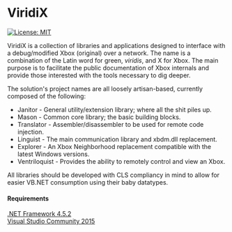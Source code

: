 # ViridiX

[![License: MIT](https://img.shields.io/badge/License-MIT-yellow.svg)](https://opensource.org/licenses/MIT)

ViridiX is a collection of libraries and applications designed to interface with a debug/modified Xbox (original) over a network. The name is a combination of the Latin word for green, *viridis*, and X for Xbox. The main purpose is to facilitate the public documentation of Xbox internals and provide those interested with the tools necessary to dig deeper.

The solution's project names are all loosely artisan-based, currently composed of the following:

  - Janitor - General utility/extension library; where all the shit piles up.
  - Mason - Common core library; the basic building blocks.
  - Translator - Assembler/disassembler to be used for remote code injection.
  - Linguist - The main communication library and xbdm.dll replacement.
  - Explorer - An Xbox Neighborhood replacement compatible with the latest Windows versions.
  - Ventriloquist - Provides the ability to remotely control and view an Xbox.

All libraries should be developed with CLS compliancy in mind to allow for easier VB.NET consumption using their baby datatypes.

#### Requirements

[.NET Framework 4.5.2](https://www.microsoft.com/en-us/download/details.aspx?id=42643)  
[Visual Studio Community 2015](https://www.microsoft.com/en-us/download/details.aspx?id=48146)
